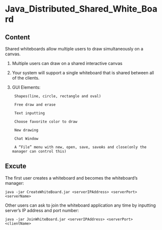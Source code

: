 # Java_Distributed_Shared_White_Board

## Content
Shared whiteboards allow multiple users to draw simultaneously on a canvas.

1. Multiple users can draw on a shared interactive canvas
2. Your system will support a single whiteboard that is shared between all of the clients.
3. GUI Elements:

        Shapes(line, circle, rectangle and oval)
    
        Free draw and erase
    
        Text inputting
    
        Choose favorite color to draw
     
        New drawing
    
        Chat Window
    
        A “File” menu with new, open, save, saveAs and close(only the manager can control this)
  
## Excute
The first user creates a whiteboard and becomes the whiteboard’s manager:

`java -jar CreateWhiteBoard.jar <serverIPAddress> <serverPort> <serverName>`

Other users can ask to join the whiteboard application any time by inputting server’s IP address and port number:

`java -jar JoinWhiteBoard.jar <serverIPAddress> <serverPort> <clientName>`

    
